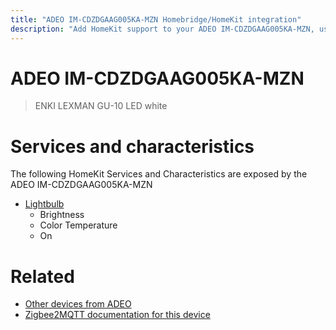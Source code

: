 ```yaml
---
title: "ADEO IM-CDZDGAAG005KA-MZN Homebridge/HomeKit integration"
description: "Add HomeKit support to your ADEO IM-CDZDGAAG005KA-MZN, using Homebridge, Zigbee2MQTT and homebridge-z2m."
---
```

<!---
This file has been GENERATED using src/docgen/docgen.ts
DO NOT EDIT THIS FILE MANUALLY!
-->
# ADEO IM-CDZDGAAG005KA-MZN
> ENKI LEXMAN GU-10 LED white


# Services and characteristics
The following HomeKit Services and Characteristics are exposed by
the ADEO IM-CDZDGAAG005KA-MZN

* [Lightbulb](../../light.md)
  * Brightness
  * Color Temperature
  * On


# Related
* [Other devices from ADEO](../index.md#adeo)
* [Zigbee2MQTT documentation for this device](https://www.zigbee2mqtt.io/devices/IM-CDZDGAAG005KA-MZN.html)